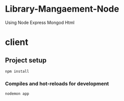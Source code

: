 # Library-Mangaement-Node
Using Node Express Mongod Html
# client

## Project setup
```
npm install
```

### Compiles and hot-reloads for development
```
nodemon app
```
